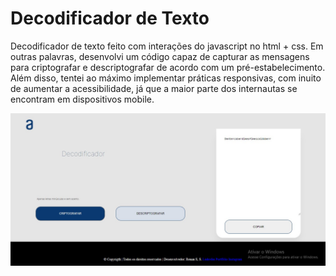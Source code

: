 # Decodificador de Texto
Decodificador de texto feito com interações do javascript no html + css. Em outras palavras, desenvolvi um código capaz de capturar as mensagens para criptografar e descriptografar de acordo com um pré-estabelecimento.
Além disso, tentei ao máximo implementar práticas responsivas, com inuito de aumentar a acessibilidade, já que a maior parte dos internautas se encontram em dispositivos mobile.


![Screenshot](./imagens/decodificador.jpg)
